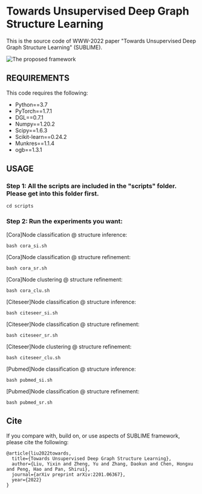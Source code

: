 # Towards Unsupervised Deep Graph Structure Learning

This is the source code of WWW-2022 paper "Towards Unsupervised Deep Graph Structure Learning" (SUBLIME). 

![The proposed framework](pipeline.png)

## REQUIREMENTS
This code requires the following:
* Python==3.7
* PyTorch==1.7.1
* DGL==0.7.1
* Numpy==1.20.2
* Scipy==1.6.3
* Scikit-learn==0.24.2
* Munkres==1.1.4
* ogb==1.3.1

## USAGE
### Step 1: All the scripts are included in the "scripts" folder. Please get into this folder first.
```
cd scripts
```

### Step 2: Run the experiments you want:

\[Cora\]Node classification @ structure inference:
```
bash cora_si.sh
```
\[Cora\]Node classification @ structure refinement:
```
bash cora_sr.sh
```
\[Cora\]Node clustering @ structure refinement:
```
bash cora_clu.sh
```
\[Citeseer\]Node classification @ structure inference:
```
bash citeseer_si.sh
```
\[Citeseer\]Node classification @ structure refinement:
```
bash citeseer_sr.sh
```
\[Citeseer\]Node clustering @ structure refinement:
```
bash citeseer_clu.sh
```
\[Pubmed\]Node classification @ structure inference:
```
bash pubmed_si.sh
```
\[Pubmed\]Node classification @ structure refinement:
```
bash pubmed_sr.sh
```

## Cite

If you compare with, build on, or use aspects of SUBLIME framework, please cite the following:
```
@article{liu2022towards,
  title={Towards Unsupervised Deep Graph Structure Learning},
  author={Liu, Yixin and Zheng, Yu and Zhang, Daokun and Chen, Hongxu and Peng, Hao and Pan, Shirui},
  journal={arXiv preprint arXiv:2201.06367},
  year={2022}
}
```

